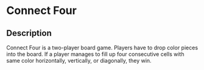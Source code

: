 # Connect Four

## Description
Connect Four is a two-player board game. Players have to drop color pieces into the board. If a player manages to fill up four consecutive cells with same color horizontally, vertically, or diagonally, they win.
